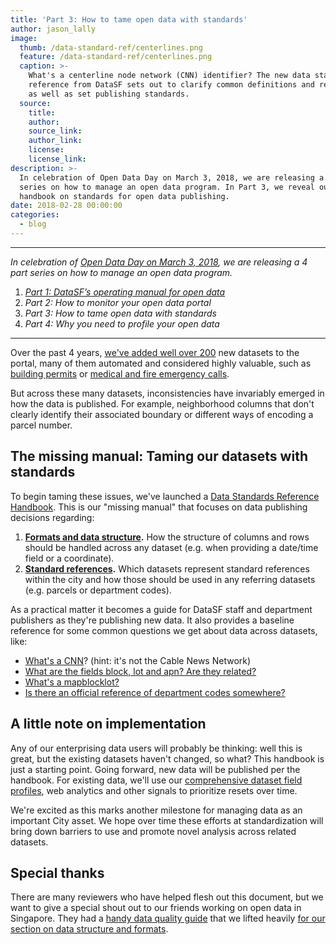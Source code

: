 ```yaml
---
title: 'Part 3: How to tame open data with standards'
author: jason_lally
image:
  thumb: /data-standard-ref/centerlines.png
  feature: /data-standard-ref/centerlines.png
  caption: >-
    What's a centerline node network (CNN) identifier? The new data standards
    reference from DataSF sets out to clarify common definitions and references
    as well as set publishing standards.
  source:
    title:
    author:
    source_link:
    author_link:
    license:
    license_link:
description: >-
  In celebration of Open Data Day on March 3, 2018, we are releasing a 4 part
  series on how to manage an open data program. In Part 3, we reveal our new
  handbook on standards for open data publishing.
date: 2018-02-28 00:00:00
categories:
  - blog
---
```


---

*In celebration of [Open Data Day on March 3, 2018](http://opendataday.org/), we are releasing a 4 part series on how to manage an open data program.*

1. *[Part 1: DataSF’s operating manual for open data](/blog/part-1-datasfs-operating-manual-for-open-data/)*
2. *Part 2: How to monitor your open data portal*
3. *Part 3: How to tame open data with standards*
4. *Part 4: Why you need to profile your open data*

---

Over the past 4 years, [we've added well over 200](https://datasf.org/progress) new datasets to the portal, many of them automated and considered highly valuable, such as [building permits](https://data.sfgov.org/Housing-and-Buildings/Building-Permits/i98e-djp9) or [medical and fire emergency calls](https://data.sfgov.org/Public-Safety/Fire-Department-Calls-for-Service/nuek-vuh3).

But across these many datasets, inconsistencies have invariably emerged in how the data is published. For example, neighborhood columns that don't clearly identify their associated boundary or different ways of encoding a parcel number.

## The missing manual: Taming our datasets with standards

To begin taming these issues, we've launched a [Data Standards Reference Handbook](https://www.gitbook.com/book/datasf/draft-publishing-standards/details). This is our "missing manual" that focuses on data publishing decisions regarding:

1. **[Formats and data structure](https://datasf.gitbooks.io/draft-publishing-standards/content/formats/).** How the structure of columns and rows should be handled across any dataset (e.g. when providing a date/time field or a coordinate).
2. **[Standard references](https://datasf.gitbooks.io/draft-publishing-standards/content/reference-data.html).** Which datasets represent standard references within the city and how those should be used in any referring datasets (e.g. parcels or department codes).

As a practical matter it becomes a guide for DataSF staff and department publishers as they're publishing new data. It also provides a baseline reference for some common questions we get about data across datasets, like:

* [What's a CNN](https://datasf.gitbooks.io/draft-publishing-standards/content/basemap/street-centerlines-nodes.html)? (hint: it's not the Cable News Network)
* [What are the fields block, lot and apn? Are they related?](https://datasf.gitbooks.io/draft-publishing-standards/content/basemap/parcels.html)
* [What's a mapblocklot?](https://datasf.gitbooks.io/draft-publishing-standards/content/basemap/parcels.html)
* [Is there an official reference of department codes somewhere?](https://datasf.gitbooks.io/draft-publishing-standards/content/generalreference/department-names-and-codes.html)

## A little note on implementation

Any of our enterprising data users will probably be thinking: well this is great, but the existing datasets haven't changed, so what? This handbook is just a starting point. Going forward, new data will be published per the handbook. For existing data, we'll use our [comprehensive dataset field profiles](https://data.sfgov.org/City-Management-and-Ethics/Field-Profiles/ekxv-883u), web analytics and other signals to prioritize resets over time.

We're excited as this marks another milestone for managing data as an important City asset. We hope over time these efforts at standardization will bring down barriers to use and promote novel analysis across related datasets.

## Special thanks

There are many reviewers who have helped flesh out this document, but we want to give a special shout out to our friends working on open data in Singapore. They had a [handy data quality guide](https://github.com/datagovsg/data-quality) that we lifted heavily [for our section on data structure and formats](https://datasf.gitbooks.io/draft-publishing-standards/content/formats/).